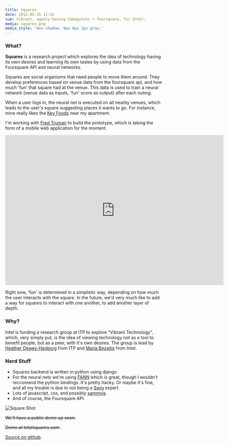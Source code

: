 ```yaml
---
title: Squares
date: 2012-05-15 11:32
sum: Vibrant, agency-having tamagotchi + foursquare, for Intel.
media: squares.png
media_style: 'box-shadow: 0px 0px 2px gray;'
---
```




### What?
**Squares** is a research project which explores the idea of technology having its own desires and learning its own tastes by using data from the Foursquare API and neural networks.

Squares are social organisms that need people to move them around. They develop preferences based on venue data from the foursquare api, and how much 'fun' that square had at the venue. This data is used to train a neural network (venue data as inputs, 'fun' score as output) after each outing.

When a user logs in, the neural net is executed on all nearby venues, which leads to the user's square suggesting places it wants to go. For instance, mine really likes the [Key Foods](https://foursquare.com/v/key-food/4ae3e13bf964a520729921e3) near my apartment.

I'm working with [Fred Truman](http://fredtruman.com/) to build the prototype, which is taking the form of a mobile web application for the moment.

<iframe src="http://player.vimeo.com/video/37782204" width="700" height="481" frameborder="0" webkitAllowFullScreen mozallowfullscreen allowFullScreen>
</iframe>

Right now, 'fun' is determined in a simplistic way, depending on how much the user interacts with the square. In the future, we'd very much like to add a way for squares to interact with one another, to add another layer of depth.

### Why?
Intel is funding a research group at ITP to explore "Vibrant Technology", which, very simply put, is the idea of viewing technology not as a tool to benefit people, but as a peer, with it's own desires. The group is lead by [Heather Dewey-Hagborg](http://deweyhagborg.com/bio.html) from ITP and [Maria Bezaitis](http://techresearch.intel.com/ResearcherDetails.aspx?Id=164) from Intel.

### Nerd Stuff
*  Squares backend is written in python using django
*  For the neural nets we're using [FANN](http://leenissen.dk/fann/wp/) which is great, though I wouldn't reccomend the python bindings. It's pretty hacky. Or maybe it's fine, and all my trouble is due to not being a [Swig](http://www.swig.org/) expert.
* Lots of javascript, css, and possibly [sammyjs](http://sammyjs.org/).
* And of course, the Foursquare API.

![Square Shot](/static/img/square_shot.png)


<strike>We'll have a public demo up soon.</strike>


<strike> Demo at totalsquares.com </strike>.

[Source on github](https://github.com/zischwartz/squares).
